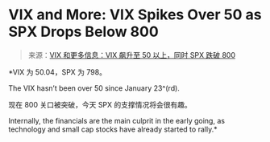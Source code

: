 <!--yml

category: 未分类

date: 2024-05-18 17:59:44

-->

# VIX and More: VIX Spikes Over 50 as SPX Drops Below 800

> 来源：[VIX 和更多信息：VIX 飙升至 50 以上，同时 SPX 跌破 800](http://vixandmore.blogspot.com/2009/02/vix-spikes-over-50-as-spx-drops-below.html#0001-01-01)

*VIX 为 50.04，SPX 为 798。

The VIX hasn’t been over 50 since January 23^(rd).

现在 800 关口被突破，今天 SPX 的支撑情况将会很有趣。

Internally, the financials are the main culprit in the early going, as technology and small cap stocks have already started to rally.*
